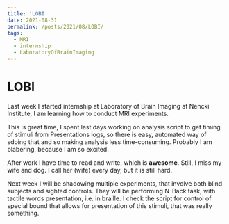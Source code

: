 ```yaml
---
title: 'LOBI'
date: 2021-08-31
permalink: /posts/2021/08/LOBI/
tags:
  - MRI
  - internship
  - LaboratoryOfBrainImaging
---
```


LOBI
======

Last week I started internship at Laboratory of Brain Imaging at Nencki Institute, I am learning how to conduct MRI experiments.

This is great time, I spent last days working on analysis script to get timing of stimuli from Presentations logs, so there is easy, automated way of sdoing that and so making analysis less time-consuming. Probably I am blabering, because I am so excited.

After work I have time to read and write, which is **awesome**. Still, I miss my wife and dog. I call her (wife) every day, but it is still hard.

Next week I will be shadowing multiple experiments, that involve both blind subjects and sighted controls. They will be performing N-Back task, with tactile words presentation, i.e. in braille. I check the script for control of special bound that allows for presentation of this stimuli, that was really something.
